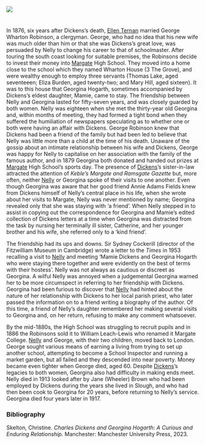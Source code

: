 <a href="https://www.kent-maps.online"><img src="https://kent-map.github.io/mdpress/juncture/ve-button.png"></a>

<param ve-config title="Georgina Hogarth and Ellen Ternan" author="Prof Christine Skelton" layout="vtl" 
banner="https://raw.githubusercontent.com/kent-map/images/main/banners/19c.jpg">

<param ve-entity eid="Q29303" aliases="Canterbury">
<param ve-entity eid="Q507517" aliases="Rochester">
<param ve-entity eid="Q618045" aliases="Margate">

<!--Basemap centred on Wingham-->
<param ve-map center="Q2632094" zoom="11">

<!-- Historical map layers -->
<param ve-map-layer active allmaps allmaps-id="08f8a4bca9b4dd3a" title="Kent Ordnance Survey 1860">

#

In 1876, six years after Dickens’s death, [Ellen Ternan](/19c/19c-ternan-biography/) married George Wharton Robinson, a clergyman. George, who had no idea that his new wife was much older than him or that she was Dickens’s great love, was persuaded by Nelly to change his career to that of schoolmaster. After touring the south coast looking for suitable premises, the Robinsons decide to invest their money into [Margate](19c/19c-margate/) High School. They moved into a home close to the school which they named Wharton House (3 The Grove), and were wealthy enough to employ three servants (Thomas Lake, aged seventeeen; Eliza Burden, aged twenty-two; and Mary Hill, aged sixteen). It was to this house that Georgina Hogarth, sometimes accompanied by Dickens’s eldest daughter, Mamie, came to stay. The friendship between Nelly and Georgina lasted for fifty-seven years, and was closely guarded by both women. Nelly was eighteen when she met the thirty-year old Georgina and, within months of meeting, they had formed a tight bond when they suffered the humiliation of newspapers speculating as to whether one or both were having an affair with Dickens. George Robinson knew that Dickens had been a friend of the family but had been led to believe that Nelly was little more than a child at the time of his death. Unaware of the gossip about an intimate relationship between his wife and Dickens, George was happy for Nelly to capitalise on her association with the family of the famous author, and in 1879 Georgina both donated and handed out prizes at [Margate](19c/19c-margate/)  High School’s sports day. The presence of [Dickens](/dickens)’s sister-in-law attracted the attention of _Keble’s Margate and Ramsgate Gazette_ but, more often, neither [Nelly](/19c/19c-ternan-biography/) or Georgina spoke of their visits to one another. Even though Georgina was aware that her good friend Annie Adams Fields knew from Dickens himself of Nelly’s central place in his life, when she wrote about her visits to Margate, Nelly was never mentioned by name; Georgina revealed only that she was staying with ‘a friend’. When Nelly stepped in to assist in copying out the correspondence for Georgina and Mamie’s edited collection of Dickens letters at a time when Georgina was distracted from the task by nursing her terminally ill sister, Catherine, and her younger brother and his wife, she referred only to a ‘kind friend’. 
<param ve-image url="https://upload.wikimedia.org/wikipedia/commons/3/33/Ellen_Ternan.jpeg" label="Ellen Ternan" attribution="Public domain, via Wikimedia Commons">

The friendship had its ups and downs. Sir Sydney Cockerill (director of the Fitzwilliam Museum in Cambridge) wrote a letter to the _Times_ in 1953 recalling a visit to [Nelly](/19c/19c-ternan-biography/)  and meeting ‘Mamie Dickens and Georgina Hogarth who were staying there together and were evidently on the best of terms with their hostess’. Nelly was not always as cautious or discreet as Georgina. A wilful Nelly was annoyed when a judgemental Georgina warned her to be more circumspect in referring to her friendship with Dickens. Georgina had been furious to discover that [Nelly](/19c/19c-ternan-biography/)  had hinted about the nature of her relationship with Dickens to her local parish priest, who later passed the information on to a friend writing a biography of the author. Of this time, a friend of Nelly’s daughter remembered her making several visits to Georgina and, on her return, refusing to make any comment whatsoever.
<param ve-image url="https://upload.wikimedia.org/wikipedia/commons/3/37/Georgina-hogarth-mamie-dickens.jpg" label="Georgina Hogarth and Mamie Dickens" attribution="Public domain, via Wikimedia Commons">

By the mid-1880s, the High School was struggling to recruit pupils and in 1886 the Robinsons sold it to William Leach-Lewis who renamed it Margate College. [Nelly](/19c/19c-ternan-biography/) and George, with their two children, moved back to London. George sought various means of earning a living from trying to set up another school, attempting to become a School Inspector and running a market garden, but all failed and they descended into near poverty. Money became even tighter when George died, aged 60. Despite [Dickens](/Dickens)’s legacies to both women, Georgina also had difficulty in making ends meet. Nelly died in 1913 looked after by Jane (Wheeler) Brown who had been employed by Dickens during the years she lived in Slough, and who had then been cook to Georgina for 20 years, before returning to Nelly’s service. Georgina died four years later in 1917.
<param ve-image url="https://stor.artstor.org/stor/6f6a960c-4f03-403c-b853-92cfc822098a" label="Margate High School" attribution="By permission of Margate Civic Society">

### Bibliography
Skelton, Christine. _Charles Dickens and Georgina Hogarth: A Curious and Enduring Relationship._ Manchester: Manchester University Press, 2023.
